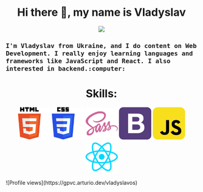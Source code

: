 <h1 align="center"> Hi there 👋, my name is Vladyslav</h1>
<p align="center">
   <img src="https://media.giphy.com/media/ZVik7pBtu9dNS/giphy.gif" width=600>
</p>
<h3>  
<samp>
I'm Vladyslav from Ukraine, and I do content on Web Development. I really enjoy learning languages and frameworks like JavaScript and React. I also interested in backend.:computer:
</samp>
</h3>
<h1 align="center">Skills:</h1>
<p align="center">
<img alt="html" width="85px" src="Skills_icon/html_skill.png"/>
<img alt="css" width="85px" src="Skills_icon/css_skill.png"/>
<img alt="SCSS" width="85px" src="Skills_icon/scss_skill.png"/>
<img alt="bootstrap" width="85px" src="Skills_icon/bootstrap_skill.png" />
<img alt="js" width="85px" src="Skills_icon/js_skill.png"/>
<img alt="react" width="85px" src="Skills_icon/react_skill.png"/>
</p>
![Profile views](https://gpvc.arturio.dev/vladyslavos) 
